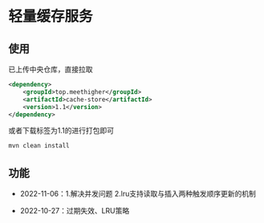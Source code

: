# 轻量缓存服务

## 使用

已上传中央仓库，直接拉取

```xml
<dependency>
    <groupId>top.meethigher</groupId>
    <artifactId>cache-store</artifactId>
    <version>1.1</version>
</dependency>
```

或者下载标签为1.1的进行打包即可


```sh
mvn clean install
```

## 功能

* 2022-11-06：1.解决并发问题 2.lru支持读取与插入两种触发顺序更新的机制

* 2022-10-27：过期失效、LRU策略